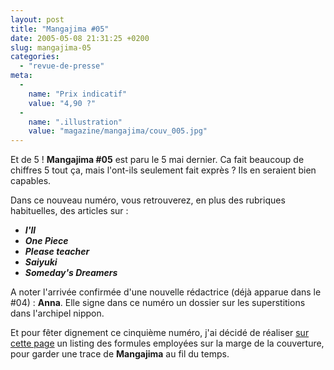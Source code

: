 ```yaml
---
layout: post
title: "Mangajima #05"
date: 2005-05-08 21:31:25 +0200
slug: mangajima-05
categories:
  - "revue-de-presse"
meta:
  -
    name: "Prix indicatif"
    value: "4,90 ?"
  -
    name: ".illustration"
    value: "magazine/mangajima/couv_005.jpg"
---
```


Et de 5 ! **Mangajima #05** est paru le 5 mai dernier. Ca fait beaucoup de chiffres 5 tout ça, mais l'ont-ils seulement fait exprès ? Ils en seraient bien capables.

Dans ce nouveau numéro, vous retrouverez, en plus des rubriques habituelles, des articles sur :

- **_I'll_**
- **_One Piece_**
- **_Please teacher_**
- **_Saiyuki_**
- **_Someday's Dreamers_**

A noter l'arrivée confirmée d'une nouvelle rédactrice (déjà apparue dans le #04) : **Anna**. Elle signe dans ce numéro un dossier sur les superstitions dans l'archipel nippon.

Et pour fêter dignement ce cinquième numéro, j'ai décidé de réaliser [sur cette page](http://www.mangaleera.com/index.php/mangajima-extrait-de-couverture-100-naturel/) un listing des formules employées sur la marge de la couverture, pour garder une trace de **Mangajima** au fil du temps.